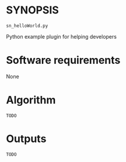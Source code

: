 # SYNOPSIS

`sn_helloWorld.py`

Python example plugin for helping developers

# Software requirements

None

# Algorithm

`TODO`

# Outputs

`TODO`
